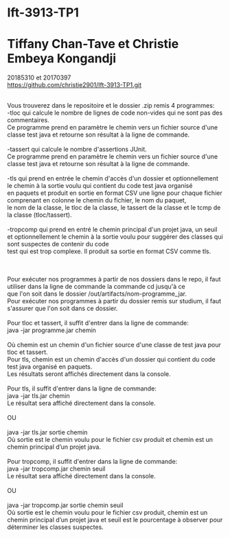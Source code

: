 # Ift-3913-TP1
# Tiffany Chan-Tave et Christie Embeya Kongandji
20185310 et 20170397<br>
https://github.com/christie2901/Ift-3913-TP1.git <br><br>

Vous trouverez dans le repositoire et le dossier .zip remis 4 programmes:<br>
-tloc qui calcule le nombre de lignes de code non-vides qui ne sont pas des commentaires.<br>
Ce programme prend en paramètre le chemin vers un fichier source d'une classe test java et retourne son résultat à la ligne de commande.
<br><br>
-tassert qui calcule le nombre d'assertions JUnit.<br>
Ce programme prend en paramètre le chemin vers un fichier source d'une classe test java et retourne son résultat à la ligne de commande.
<br><br>
-tls qui prend en entrée le chemin d'accès d'un dossier et optionnellement le chemin à la sortie voulu qui contient du code test java organisé <br>
en paquets et produit en sortie en format CSV une ligne pour chaque fichier comprenant en colonne le chemin du fichier, le nom du paquet, <br>
le nom de la classe, le tloc de la classe, le tassert de la classe et le tcmp de la classe (tloc/tassert).
<br><br>
-tropcomp qui prend en entré le chemin principal d'un projet java, un seuil et optionnellement le chemin à la sortie voulu pour suggérer des classes qui sont suspectes de contenir du code<br>
 test qui est trop complexe. Il produit sa sortie en format CSV comme tls.

<br><br>
Pour exécuter nos programmes à partir de nos dossiers dans le repo, il faut utiliser dans la ligne de commande la commande cd jusqu'à ce<br> que l'on soit dans le dossier /out/artifacts/nom-programme_jar. <br>
Pour exécuter nos programmes à partir du dossier remis sur  studium, il faut s'assurer que l'on soit dans ce dossier.
<br><br>
Pour tloc et tassert, il suffit d'entrer dans la ligne de commande: <br>
java -jar programme.jar chemin
<br><br>
Où chemin est un chemin d'un fichier source d'une classe de test java pour tloc et tassert.<br>
Pour tls, chemin est un chemin d'accès d'un dossier qui contient du code test java organisé 
en paquets.<br>
Les résultats seront affichés directement dans la console.
<br><br>
Pour tls, il suffit d'entrer dans la ligne de commande: <br>
java -jar tls.jar chemin
<br>Le résultat sera affiché directement dans la console.
<br><br>OU<br><br>
java -jar tls.jar sortie chemin
<br>
Où sortie est le chemin voulu pour le fichier csv produit et chemin est un chemin principal d’un projet java.
<br><br>
Pour tropcomp, il suffit d'entrer dans la ligne de commande: <br>
java -jar tropcomp.jar chemin seuil
<br>Le résultat sera affiché directement dans la console.
<br><br>OU<br><br>
java -jar tropcomp.jar sortie chemin seuil
<br>
Où sortie est le chemin voulu pour le fichier csv produit, chemin est un chemin principal d’un projet java et seuil est le pourcentage à observer pour déterminer les classes suspectes.
<br>
